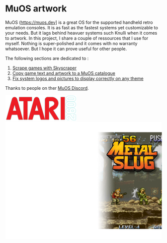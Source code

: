 # MuOS artwork

MuOS (https://muos.dev] is a great OS for the supported handheld retro emulation consoles. It is as fast as the fastest systems yet customizable to your needs. But it lags behind heavuer systems such Knulli when it comes to artwork. In this project, I share a couple of ressources that I use for myself. Nothing is super-polished and it comes with no warranty whatsoever. But I hope it can prove useful for other people.

The following sections are dedicated to :

1. [Scrape games with Skyscraper](https://github.com/gerpy/muos-artwork/tree/master/games-scraping)
2. [Copy game text and artwork to a MuOS catalogue](https://github.com/gerpy/muos-artwork/tree/master/build-catalogue)
3. [Fix system logos and pictures to display correctly on any theme](https://github.com/gerpy/muos-artwork/tree/master/system-scraping)

Thanks to people on ther [MuOS Discord](https://discord.gg/USS5ybVtDz).

![](https://github.com/gerpy/muos-artwork/blob/master/system-scraping/system-logos/shadow-invert/Atari%202600_wor_1.png)
![](https://github.com/gerpy/muos-artwork/blob/master/games-scraping/samples/mslug.png)




